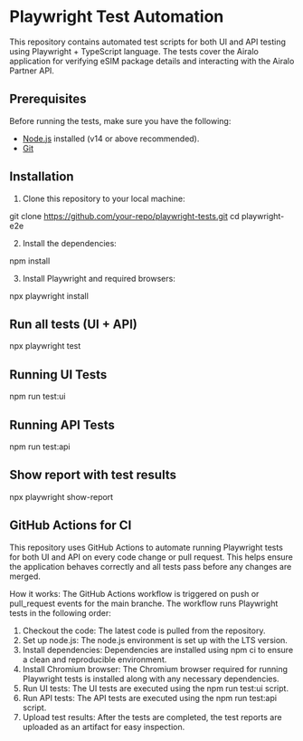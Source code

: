 # Playwright Test Automation

This repository contains automated test scripts for both UI and API testing using Playwright + TypeScript language. The tests cover the Airalo application for verifying eSIM package details and interacting with the Airalo Partner API.

## Prerequisites
Before running the tests, make sure you have the following:
- [Node.js](https://nodejs.org/) installed (v14 or above recommended).
- [Git](https://git-scm.com/)

## Installation

1. Clone this repository to your local machine:

git clone https://github.com/your-repo/playwright-tests.git
cd playwright-e2e

2. Install the dependencies:

npm install

3. Install Playwright and required browsers:

npx playwright install

## Run all tests (UI + API)

npx playwright test

## Running UI Tests

npm run test:ui

## Running API Tests

npm run test:api

## Show report with test results

npx playwright show-report

## GitHub Actions for CI

This repository uses GitHub Actions to automate running Playwright tests for both UI and API on every code change or pull request. This helps ensure the application behaves correctly and all tests pass before any changes are merged.

How it works:
The GitHub Actions workflow is triggered on push or pull_request events for the main branche. The workflow runs Playwright tests in the following order:

1. Checkout the code: The latest code is pulled from the repository.
2. Set up node.js: The node.js environment is set up with the LTS version.
3. Install dependencies: Dependencies are installed using npm ci to ensure a clean and reproducible environment.
4. Install Chromium browser: The Chromium browser required for running Playwright tests is installed along with any necessary dependencies.
5. Run UI tests: The UI tests are executed using the npm run test:ui script.
6. Run API tests: The API tests are executed using the npm run test:api script.
7. Upload test results: After the tests are completed, the test reports are uploaded as an artifact for easy inspection.